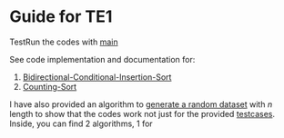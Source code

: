 # Guide for TE1
TestRun the codes with [main](main.py)

See code implementation and documentation for:
1. [Bidirectional-Conditional-Insertion-Sort](bcis.py)
2. [Counting-Sort](counting_sort.py)

I have also provided an algorithm to [generate a random dataset](generate_dataset.py) with *n* length to show that the codes work not just for the provided [testcases](dataset.txt). Inside, you can find 2 algorithms, 1 for 
